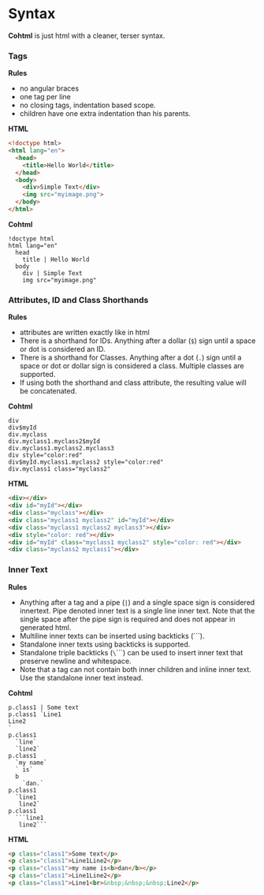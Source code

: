 # Syntax

**Cohtml** is just html with a cleaner, terser syntax.

### Tags

**Rules**

* no angular braces
* one tag per line
* no closing tags, indentation based scope.
* children have one extra indentation than his parents.

**HTML**
```html
<!doctype html>
<html lang="en">
  <head>
    <title>Hello World</title>
  </head>
  <body>
    <div>Simple Text</div>
    <img src="myimage.png">
  </body>
</html>
```

**Cohtml**
```
!doctype html
html lang="en"
  head
    title | Hello World
  body
    div | Simple Text
    img src="myimage.png"
```


### Attributes, ID and Class Shorthands

**Rules**

* attributes are written exactly like in html 
* There is a shorthand for IDs. Anything after a dollar (`$`) sign until a space or dot is considered an ID.
* There is a shorthand for Classes. Anything after a dot (`.`) sign until a space or dot or dollar sign is considered a class. Multiple classes are supported.
* If using both the shorthand and class attribute, the resulting value will be concatenated.

**Cohtml**
```
div
div$myId
div.myclass
div.myclass1.myclass2$myId
div.myclass1.myclass2.myclass3
div style="color:red"
div$myId.myclass1.myclass2 style="color:red"
div.myclass1 class="myclass2"
```

**HTML**
```html
<div></div>
<div id="myId"></div>
<div class="myclass"></div>
<div class="myclass1 myclass2" id="myId"></div>
<div class="myclass1 myclass2 myclass3"></div>
<div style="color: red"></div>
<div id="myId" class="myclass1 myclass2" style="color: red"></div>
<div class="myclass2 myclass1"></div>
```

### Inner Text

**Rules**

* Anything after a tag and a pipe (`|`) and a single space sign is considered innertext. Pipe denoted inner text is a single line inner text. Note that the single space after the pipe sign is required and does not appear in generated html.
* Multiline inner texts can be inserted using backticks (`\``).
* Standalone inner texts using backticks is supported.
* Standalone triple backticks (`\`\`\``) can be used to insert inner text that preserve newline and whitespace.
* Note that a tag can not contain both inner children and inline inner text. Use the standalone inner text instead.

**Cohtml**
```
p.class1 | Some text
p.class1 `Line1
Line2
`
p.class1
  `line`
  `line2`
p.class1
  `my name`
  ` is`
  b
    `dan.`
p.class1
  `line1
   line2`
p.class1
  ```line1
   line2```
```

**HTML**
```html
<p class="class1">Some text</p>
<p class="class1">Line1Line2</p>
<p class="class1">my name is<b>dan</b></p>
<p class="class1">Line1Line2</p>
<p class="class1">Line1<br>&nbsp;&nbsp;&nbsp;Line2</p>

```

